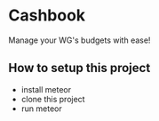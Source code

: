 # Cashbook
Manage your WG's budgets with ease!
## How to setup this project
* install meteor
* clone this project
* run meteor
